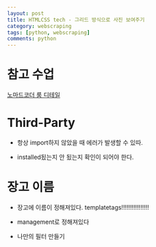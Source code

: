 ```yaml
---
layout: post
title: HTMLCSS tech - 그리드 방식으로 사진 보여주기
category: webscraping
tags: [python, webscraping]
comments: python
---
```



# 참고 수업

[노마드코더 룸 디테일](https://nomadcoders.co/airbnb-clone/lectures/1269)

# Third-Party

- 항상 import하지 않았을 때 에러가 발생할 수 있따.

- installed됬는지 안 됬는지 확인이 되어야 한다.

# 장고 이름

- 장고에 이름이 정해져있다. templatetags!!!!!!!!!!!!!!!!

- management로 정해져있다

- 나만의 필터 만들기